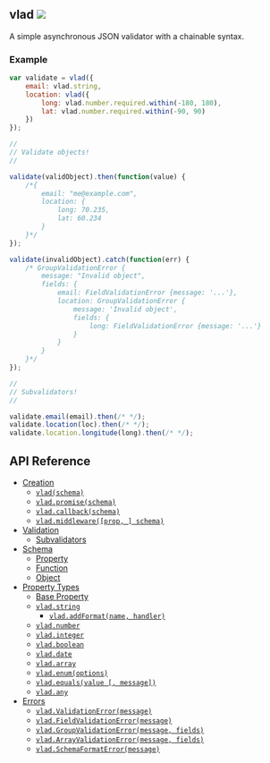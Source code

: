vlad ![](https://travis-ci.org/nickclaw/vlad.svg)
------------------
A simple asynchronous JSON validator with a chainable syntax.

### Example

```javascript
var validate = vlad({
    email: vlad.string,
    location: vlad({
        long: vlad.number.required.within(-180, 180),
        lat: vlad.number.required.within(-90, 90)
    })
});

//
// Validate objects!
//

validate(validObject).then(function(value) {
    /*{
        email: "me@example.com",
        location: {
            long: 70.235,
            lat: 60.234
        }
    }*/
});

validate(invalidObject).catch(function(err) {
    /* GroupValidationError {
        message: "Invalid object",
        fields: {
            email: FieldValidationError {message: '...'},
            location: GroupValidationError {
                message: 'Invalid object',
                fields: {
                    long: FieldValidationError {message: '...'}
                }
            }
        }
    }*/
});

//
// Subvalidators!
//

validate.email(email).then(/* */);
validate.location(loc).then(/* */);
validate.location.longitude(long).then(/* */);

```

## API Reference
- [Creation](API.md#creation)
    - [`vlad(schema)`](API.md#vladschema---functionvalue)
    - [`vlad.promise(schema)`](API.md#vladpromiseschema---functionvalue)
    - [`vlad.callback(schema)`](API.md#vladcallbackschema---functionvalue-callback)
    - [`vlad.middleware([prop, ] schema)`](API.md#vladmiddlewareprop-schema---function-req-res-next)
- [Validation](API.md#validation)
    - [Subvalidators](API.md#subvalidators)
- [Schema](API.md#schema)
    - [Property](API.md#property)
    - [Function](API.md#function)
    - [Object](API.md#object)
- [Property Types](API.md#property-types)
    - [Base Property](API.md#base-property)
    - [`vlad.string`](API.md#vladstring)
        - [`vlad.addFormat(name, handler)`](API.md#vladaddformatname-handler)
    - [`vlad.number`](API.md#vladnumber)
    - [`vlad.integer`](API.md#vladinteger)
    - [`vlad.boolean`](API.md#vladboolean)
    - [`vlad.date`](API.md#vladdate)
    - [`vlad.array`](API.md#vladarray)
    - [`vlad.enum(options)`](API.md#vladenumoptions)
    - [`vlad.equals(value [, message])`](API.md#vladequalsvalue--message)
    - [`vlad.any`](API.md#vladany)
- [Errors](API.md#errors)
    - [`vlad.ValidationError(message)`](API.md#vladvalidationerrormessage)
    - [`vlad.FieldValidationError(message)`](API.md#vladfieldvalidationerrormessage)
    - [`vlad.GroupValidationError(message, fields)`](API.md#vladgroupvalidationerrormessage-fields)
    - [`vlad.ArrayValidationError(message, fields)`](API.md#vladarrayvalidationerrormessage-fields)
    - [`vlad.SchemaFormatError(message)`](API.md#vladschemaformaterrormessage)
